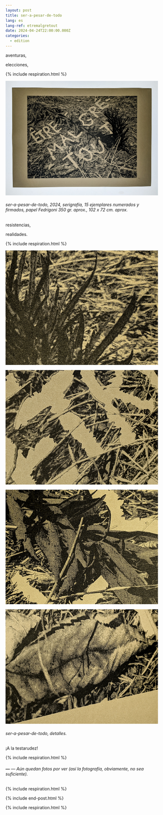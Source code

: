 ```yaml
---
layout: post
title: ser-a-pesar-de-todo
lang: es
lang-ref: etremalgretout
date: 2024-04-24T22:00:00.000Z
categories:
  - edition
---
```


aventuras,

elecciones,

{% include respiration.html %}

![](/imgs/PXL_20250227_144513581_Ni_UP.jpg)

###### *ser-a-pesar-de-todo*, 2024, serigrafía, 15 ejemplares numerados y firmados, papel Fedrigoni 350 gr. aprox., 102 x 72 cm. aprox.

resistencias,

realidades.

{% include respiration.html %}

![](/imgs/PXL_20250227_144849920_N_UP.jpg)

![](/imgs/PXL_20250227_144729292_N_UP.jpg)

![](/imgs/PXL_20250227_145031285_N_UP.jpg)

![](/imgs/PXL_20250227_144750817_N_UP.jpg)

###### *ser-a-pesar-de-todo*, detalles.

¡A la testarudez!

{% include respiration.html %}

###### ***—*** *— Aún quedan fotos por ver (así la fotografía, obviamente, no sea suficiente).*

{% include respiration.html %}

{% include end-post.html %}

{% include respiration.html %}
